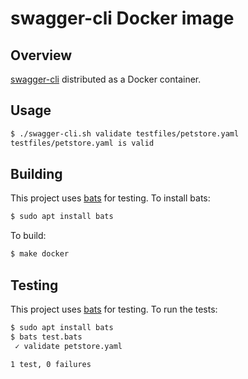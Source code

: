 # swagger-cli Docker image

## Overview

[swagger-cli](https://github.com/APIDevTools/swagger-cli) distributed as a Docker container.

## Usage

```bash
$ ./swagger-cli.sh validate testfiles/petstore.yaml
testfiles/petstore.yaml is valid
```

## Building

This project uses [bats](https://github.com/sstephenson/bats) for testing. To install bats:
```bash
$ sudo apt install bats
```
To build:

```bash
$ make docker
```
## Testing
This project uses [bats](https://github.com/sstephenson/bats) for testing. To run the tests:
```bash
$ sudo apt install bats
$ bats test.bats
 ✓ validate petstore.yaml

1 test, 0 failures

```
